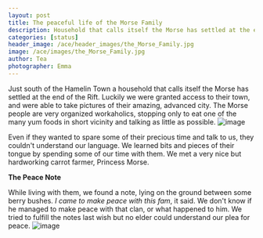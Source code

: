 ```yaml
---
layout: post
title: The peaceful life of the Morse Family
description: Household that calls itself the Morse has settled at the end of the Rift.
categories: [status]
header_image: /ace/header_images/the_Morse_Family.jpg
image: /ace/images/the_Morse_Family.jpg
author: Tea
photographer: Emma
---
```


Just south of the Hamelin Town a household that calls itself the Morse has settled at the end of the Rift. Luckily we were granted access to their town, and were able to take pictures of their amazing, advanced city. The Morse people are very organized workaholics, stopping only to eat one of the many yum foods in short vicinity and talking as little as possible. ![image](/ace/images/the_Morse_Family.jpg)

Even if they wanted to spare some of their precious time and talk to us, they couldn't understand our language. We learned bits and pieces of their tongue by spending some of our time with them. We met a very nice but hardworking carrot farmer, Princess Morse.

**The Peace Note**

While living with them, we found a note, lying on the ground between some berry bushes. _I came to make peace with this fam_, it said. We don't know if he managed to make peace with that clan, or what happened to him. We tried to fulfill the notes last wish but no elder could understand our plea for peace. ![image](/ace/images/peace_note_at_morse.jpg)